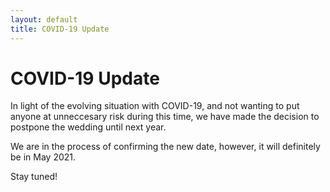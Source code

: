 ```yaml
---
layout: default
title: COVID-19 Update
---
```

# COVID-19 Update

In light of the evolving situation with COVID-19, and not wanting to put anyone at unneccesary risk during this time, we have made the decision to postpone the wedding until next year. 

We are in the process of confirming the new date, however, it will definitely be in May 2021.

Stay tuned!
